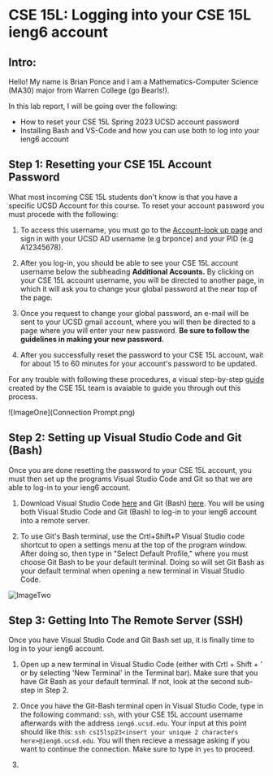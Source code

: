 # CSE 15L: Logging into your CSE 15L ieng6 account 

## Intro:

Hello! My name is Brian Ponce and I am a Mathematics-Computer Science (MA30) major from Warren College (go Bearls!). 

In this lab report, I will be going over the following:

* How to reset your CSE 15L Spring 2023 UCSD account password
* Installing Bash and VS-Code and how you can use both to log into your ieng6 account

## Step 1: Resetting your CSE 15L Account Password

What most incoming CSE 15L students don't know is that you have a specific UCSD Account for this course. To reset your account password you must procede with the following:

1) To access this username, you must go to the [Account-look up page](https://sdacs.ucsd.edu/~icc/index.php) and sign in with your UCSD AD username (e.g brponce) and your PID (e.g A12345678).

2) After you log-in, you should be able to see your CSE 15L account username below the subheading **Additional Accounts.** By clicking on your CSE 15L account username, you will be directed to another page, in which it will ask you to change your global password at the near top of the page. 

3) Once you request to change your global password, an e-mail will be sent to your UCSD gmail account, where you will then be directed to a page where you will enter your new password. **Be sure to follow the guidelines in making your new password.**

4) After you successfully reset the password to your CSE 15L account, wait for about 15 to 60 minutes for your account's password to be updated.

For any trouble with following these procedures, a visual step-by-step [guide](https://drive.google.com/file/d/1nlkyhMfsk2-grubXb6d4jC4ftWhQyJyh/view?usp=sharing) created by the CSE 15L team is avaiable to guide you through out this process.

![ImageOne](Connection Prompt.png) 

## Step 2: Setting up Visual Studio Code and Git (Bash)

Once you are done resetting the password to your CSE 15L account, you must then set up the programs Visual Studio Code and Git so that we are able to log-in to your ieng6 account.

1) Download Visual Studio Code [here](https://code.visualstudio.com/download) and Git (Bash) [here](https://gitforwindows.org/). You will be using both Visual Studio Code and Git (Bash) to log-in to your ieng6 account into a remote server.

2) To use Git's Bash terminal, use the Crtl+Shift+P Visual Studio code shortcut to open a settings menu at the top of the program window. After doing so, then type in "Select Default Profile," where you must choose Git Bash to be your default terminal. Doing so will set Git Bash as your default terminal when opening a new terminal in Visual Studio Code.

![ImageTwo](<URL HERE>)

## Step 3: Getting Into The Remote Server (SSH)

Once you have Visual Studio Code and Git Bash set up, it is finally time to log in to your ieng6 account. 
  
1) Open up a new terminal in Visual Studio Code (either with Crtl + Shift + ' or by selecting 'New Terminal' in the Terminal bar). Make sure that you have Git Bash as your default terminal. If not, look at the second sub-step in Step 2.
  
3) Once you have the Git-Bash terminal open in Visual Studio Code, type in the following command: `ssh`, with your CSE 15L account username afterwards with the address `ieng6.ucsd.edu`. Your input at this point should like this: `ssh cs15lsp23<insert your unique 2 characters here>@ieng6.ucsd.edu`. You will then recieve a message asking if you want to continue the connection. Make sure to type in `yes` to proceed.
  
4)









